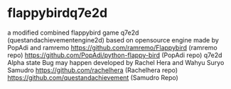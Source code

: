 # flappybirdq7e2d
a modified combined flappybird game
q7e2d (questandachievementengine2d) based on opensource engine made by PopAdi and ramremo
https://github.com/ramremo/Flappybird (ramremo repo)
https://github.com/PopAdi/python-flappy-bird (PopAdi repo)
q7e2d Alpha state Bug may happen
developed by Rachel Hera and Wahyu Suryo Samudro
https://github.com/rachelhera (Rachelhera repo)
https://github.com/questandachievement (Samudro Repo)
